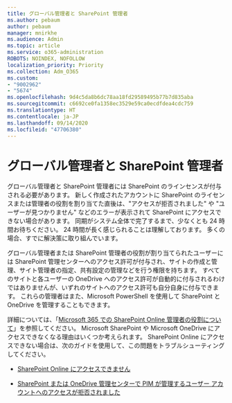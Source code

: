 ```yaml
---
title: グローバル管理者と SharePoint 管理者
ms.author: pebaum
author: pebaum
manager: mnirkhe
ms.audience: Admin
ms.topic: article
ms.service: o365-administration
ROBOTS: NOINDEX, NOFOLLOW
localization_priority: Priority
ms.collection: Adm_O365
ms.custom:
- "9002962"
- "5674"
ms.openlocfilehash: 9d4c5da8b6dc78aa18fd29589495b77b7d835aba
ms.sourcegitcommit: c6692ce0fa1358ec3529e59ca0ecdfdea4cdc759
ms.translationtype: HT
ms.contentlocale: ja-JP
ms.lasthandoff: 09/14/2020
ms.locfileid: "47706380"
---
```

# <a name="global-and-sharepoint-admin"></a>グローバル管理者と SharePoint 管理者

グローバル管理者と SharePoint 管理者には SharePoint のラインセンスが付与される必要があります。 新しく作成されたアカウントに SharePoint のライセンスまたは管理者の役割を割り当てた直後は、"アクセスが拒否されました" や "ユーザーが見つかりません" などのエラーが表示されて SharePoint にアクセスできない場合があります。 同期がシステム全体で完了するまで、少なくとも 24 時間お待ちください。 24 時間が長く感じられることは理解しております。 多くの場合、すでに解決策に取り組んでいます。

グローバル管理者または SharePoint 管理者の役割が割り当てられたユーザーには SharePoint 管理センターへのアクセス許可が付与され、サイトの作成と管理、サイト管理者の指定、共有設定の管理などを行う権限を持ちます。 すべてのサイトと各ユーザーの OneDrive へのアクセス許可が自動的に付与されるわけではありませんが、いずれのサイトへのアクセス許可も自分自身に付与できます。 これらの管理者はまた、Microsoft PowerShell を使用して SharePoint と OneDrive を管理することもできます。

詳細については、「[Microsoft 365 での SharePoint Online 管理者の役割について](https://docs.microsoft.com/sharepoint/sharepoint-admin-role)」を参照してください。
Microsoft SharePoint や Microsoft OneDrive にアクセスできなくなる理由はいくつか考えられます。 SharePoint Online にアクセスできない場合は、次のガイドを使用して、この問題をトラブルシューティングしてください。

- [SharePoint Online にアクセスできません](https://docs.microsoft.com/sharepoint/troubleshoot/sharing-and-permissions/sharepoint-online-inaccessible)

- [SharePoint または OneDrive 管理センターで PIM が管理するユーザー アカウントへのアクセスが拒否されました](https://docs.microsoft.com/sharepoint/troubleshoot/administration/access-denied-to-pim-user-accounts)